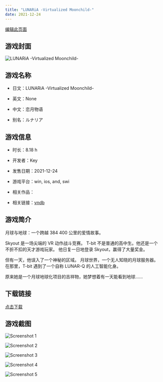 ```yaml
---
title: "LUNARiA -Virtualized Moonchild-"
date: 2021-12-24
---
```

[编辑此页面](https://github.com/ACG-3/ADV3-source/blob/main/source/_posts/LUNARiA%20-Virtualized%20Moonchild-.md)

## 游戏封面

![LUNARiA -Virtualized Moonchild-](https%3A//pan.timero.xyz/onedrive/img_lib_001/LUNARiA%20-Virtualized%20Moonchild-_cover.avif)


## 游戏名称

- 日文：LUNARiA -Virtualized Moonchild-
- 英文：None
- 中文：恋月物语

- 别名：ルナリア


## 游戏信息

- 时长：8.18 h
- 开发者：Key
- 发售日期：2021-12-24
- 游戏平台：win, ios, and, swi
- 相关作品：

- 相关链接：[vndb](https://vndb.org/v29444)


## 游戏简介

月球与地球：一个跨越 384 400 公里的爱情故事。

Skyout 是一场尖端的 VR 动作战斗竞赛。
T-bit 不是普通的高中生。他还是一个不折不扣的天才游戏玩家。
他日复一日地登录 Skyout，赢得了大量奖金。

但有一天，他误入了一个神秘的区域。
月球世界，一个无人知晓的月球服务器。
在那里，T-bit 遇到了一个自称 LUNAR-Q 的人工智能化身。

原来她是一个月球地球化项目的吉祥物，她梦想着有一天能看到地球......




## 下载链接

[点击下载](https://pan.timero.xyz/onedrive/adv_lib_001/LUNARiA%20-Virtualized%20Moonchild-)


## 游戏截图


![Screenshot 1](https%3A//pan.timero.xyz/onedrive/img_lib_001/LUNARiA%20-Virtualized%20Moonchild-_Screenshot_1.avif)

![Screenshot 2](https%3A//pan.timero.xyz/onedrive/img_lib_001/LUNARiA%20-Virtualized%20Moonchild-_Screenshot_2.avif)

![Screenshot 3](https%3A//pan.timero.xyz/onedrive/img_lib_001/LUNARiA%20-Virtualized%20Moonchild-_Screenshot_3.avif)

![Screenshot 4](https%3A//pan.timero.xyz/onedrive/img_lib_001/LUNARiA%20-Virtualized%20Moonchild-_Screenshot_4.avif)

![Screenshot 5](https%3A//pan.timero.xyz/onedrive/img_lib_001/LUNARiA%20-Virtualized%20Moonchild-_Screenshot_5.avif)


